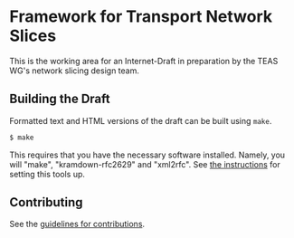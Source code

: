 # Framework for Transport Network Slices

This is the working area for an Internet-Draft in preparation by the TEAS WG's network slicing design team.

## Building the Draft

Formatted text and HTML versions of the draft can be built using `make`.

```sh
$ make
```

This requires that you have the necessary software installed. Namely, you will "make", "kramdown-rfc2629" and "xml2rfc". See
[the instructions](https://github.com/martinthomson/i-d-template/blob/master/doc/SETUP.md) for setting this tools up.


## Contributing

See the
[guidelines for contributions](https://github.com/teas-wg/teas-ns-dt/framework/blob/master/CONTRIBUTING.md).
